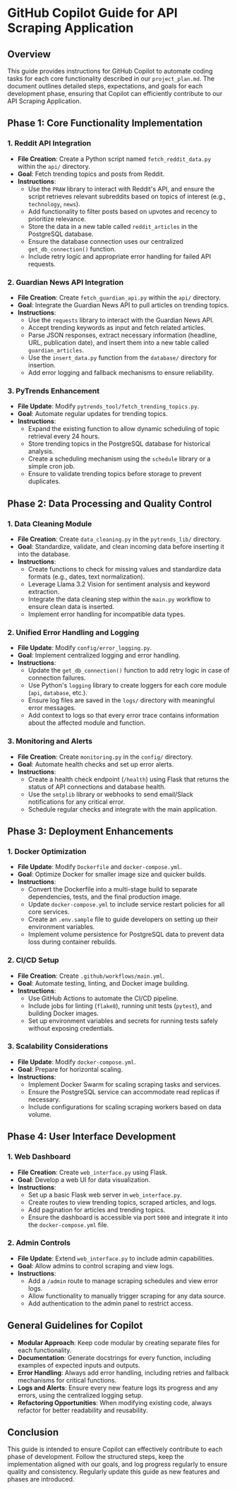 # GitHub Copilot Guide for API Scraping Application

## Overview
This guide provides instructions for GitHub Copilot to automate coding tasks for each core functionality described in our `project_plan.md`. The document outlines detailed steps, expectations, and goals for each development phase, ensuring that Copilot can efficiently contribute to our API Scraping Application.

## Phase 1: Core Functionality Implementation

### 1. Reddit API Integration
- **File Creation**: Create a Python script named `fetch_reddit_data.py` within the `api/` directory.
- **Goal**: Fetch trending topics and posts from Reddit.
- **Instructions**:
  - Use the `PRAW` library to interact with Reddit's API, and ensure the script retrieves relevant subreddits based on topics of interest (e.g., `technology`, `news`).
  - Add functionality to filter posts based on upvotes and recency to prioritize relevance.
  - Store the data in a new table called `reddit_articles` in the PostgreSQL database.
  - Ensure the database connection uses our centralized `get_db_connection()` function.
  - Include retry logic and appropriate error handling for failed API requests.

### 2. Guardian News API Integration
- **File Creation**: Create `fetch_guardian_api.py` within the `api/` directory.
- **Goal**: Integrate the Guardian News API to pull articles on trending topics.
- **Instructions**:
  - Use the `requests` library to interact with the Guardian News API.
  - Accept trending keywords as input and fetch related articles.
  - Parse JSON responses, extract necessary information (headline, URL, publication date), and insert them into a new table called `guardian_articles`.
  - Use the `insert_data.py` function from the `database/` directory for insertion.
  - Add error logging and fallback mechanisms to ensure reliability.

### 3. PyTrends Enhancement
- **File Update**: Modify `pytrends_tool/fetch_trending_topics.py`.
- **Goal**: Automate regular updates for trending topics.
- **Instructions**:
  - Expand the existing function to allow dynamic scheduling of topic retrieval every 24 hours.
  - Store trending topics in the PostgreSQL database for historical analysis.
  - Create a scheduling mechanism using the `schedule` library or a simple cron job.
  - Ensure to validate trending topics before storage to prevent duplicates.

## Phase 2: Data Processing and Quality Control

### 1. Data Cleaning Module
- **File Creation**: Create `data_cleaning.py` in the `pytrends_lib/` directory.
- **Goal**: Standardize, validate, and clean incoming data before inserting it into the database.
- **Instructions**:
  - Create functions to check for missing values and standardize data formats (e.g., dates, text normalization).
  - Leverage Llama 3.2 Vision for sentiment analysis and keyword extraction.
  - Integrate the data cleaning step within the `main.py` workflow to ensure clean data is inserted.
  - Implement error handling for incompatible data types.

### 2. Unified Error Handling and Logging
- **File Update**: Modify `config/error_logging.py`.
- **Goal**: Implement centralized logging and error handling.
- **Instructions**:
  - Update the `get_db_connection()` function to add retry logic in case of connection failures.
  - Use Python's `logging` library to create loggers for each core module (`api`, `database`, etc.).
  - Ensure log files are saved in the `logs/` directory with meaningful error messages.
  - Add context to logs so that every error trace contains information about the affected module and function.

### 3. Monitoring and Alerts
- **File Creation**: Create `monitoring.py` in the `config/` directory.
- **Goal**: Automate health checks and set up error alerts.
- **Instructions**:
  - Create a health check endpoint (`/health`) using Flask that returns the status of API connections and database health.
  - Use the `smtplib` library or webhooks to send email/Slack notifications for any critical error.
  - Schedule regular checks and integrate with the main application.

## Phase 3: Deployment Enhancements

### 1. Docker Optimization
- **File Update**: Modify `Dockerfile` and `docker-compose.yml`.
- **Goal**: Optimize Docker for smaller image size and quicker builds.
- **Instructions**:
  - Convert the Dockerfile into a multi-stage build to separate dependencies, tests, and the final production image.
  - Update `docker-compose.yml` to include service restart policies for all core services.
  - Create an `.env.sample` file to guide developers on setting up their environment variables.
  - Implement volume persistence for PostgreSQL data to prevent data loss during container rebuilds.

### 2. CI/CD Setup
- **File Creation**: Create `.github/workflows/main.yml`.
- **Goal**: Automate testing, linting, and Docker image building.
- **Instructions**:
  - Use GitHub Actions to automate the CI/CD pipeline.
  - Include jobs for linting (`flake8`), running unit tests (`pytest`), and building Docker images.
  - Set up environment variables and secrets for running tests safely without exposing credentials.

### 3. Scalability Considerations
- **File Update**: Modify `docker-compose.yml`.
- **Goal**: Prepare for horizontal scaling.
- **Instructions**:
  - Implement Docker Swarm for scaling scraping tasks and services.
  - Ensure the PostgreSQL service can accommodate read replicas if necessary.
  - Include configurations for scaling scraping workers based on data volume.

## Phase 4: User Interface Development

### 1. Web Dashboard
- **File Creation**: Create `web_interface.py` using Flask.
- **Goal**: Develop a web UI for data visualization.
- **Instructions**:
  - Set up a basic Flask web server in `web_interface.py`.
  - Create routes to view trending topics, scraped articles, and logs.
  - Add pagination for articles and trending topics.
  - Ensure the dashboard is accessible via port `5000` and integrate it into the `docker-compose.yml` file.

### 2. Admin Controls
- **File Update**: Extend `web_interface.py` to include admin capabilities.
- **Goal**: Allow admins to control scraping and view logs.
- **Instructions**:
  - Add a `/admin` route to manage scraping schedules and view error logs.
  - Allow functionality to manually trigger scraping for any data source.
  - Add authentication to the admin panel to restrict access.

## General Guidelines for Copilot
- **Modular Approach**: Keep code modular by creating separate files for each functionality.
- **Documentation**: Generate docstrings for every function, including examples of expected inputs and outputs.
- **Error Handling**: Always add error handling, including retries and fallback mechanisms for critical functions.
- **Logs and Alerts**: Ensure every new feature logs its progress and any errors, using the centralized logging setup.
- **Refactoring Opportunities**: When modifying existing code, always refactor for better readability and reusability.

## Conclusion
This guide is intended to ensure Copilot can effectively contribute to each phase of development. Follow the structured steps, keep the implementation aligned with our goals, and log progress regularly to ensure quality and consistency. Regularly update this guide as new features and phases are introduced.

